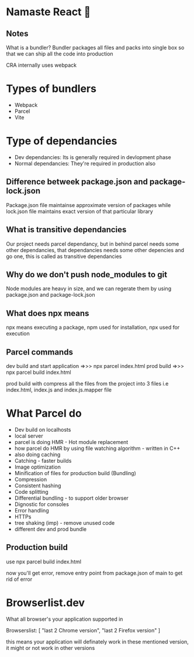 # Namaste React 🚀

## Notes

What is a bundler?
Bundler packages all files and packs into single box so that we can ship all the code into production

CRA internally uses webpack

# Types of bundlers

- Webpack
- Parcel
- Vite

# Type of dependancies

- Dev dependancies: Its is generally required in devlopment phase
- Normal dependancies: They're required in production also

## Difference betweek package.json and package-lock.json

Package.json file maintainse approximate version of packages while lock.json file maintains exact version of that particular library

## What is transitive dependancies

Our project needs parcel dependancy, but in behind parcel needs some other dependancies, that dependancies needs some other depencies and go one, this is called as transitive dependancies

## Why do we don't push node_modules to git

Node modules are heavy in size, and we can regerate them by using package.json and package-lock.json

## What does npx means

npx means executing a package, npm used for installation, npx used for execution

## Parcel commands

dev build and start application =>>> npx parcel index.html
prod build =>>> npx parcel build index.html

prod build with compress all the files from the project into 3 files
i.e index.html, index.js and index.js.mapper file

# What Parcel do

- Dev build on localhosts
- local server
- parcel is doing HMR - Hot module replacement
- how parcel do HMR by using file watching algorithm - written in C++
- also doing caching
- Catching - faster builds
- Image optimization
- Minification of files for production build (Bundling)
- Compression
- Consistent hashing
- Code splitting
- Differential bundling - to support older browser
- Dignostic for consoles
- Error handling
- HTTPs
- tree shaking (imp) - remove unused code
- different dev and prod bundle

## Production build

use npx parcel build index.html

now you'll get error, remove entry point from package.json of main to get rid of error

# Browserlist.dev

What all browser's your application supported in

Browserslist: [
"last 2 Chrome version",
"last 2 Firefox version"
]

this means your application will definately work in these mentioned version, it might or not work in other versions
